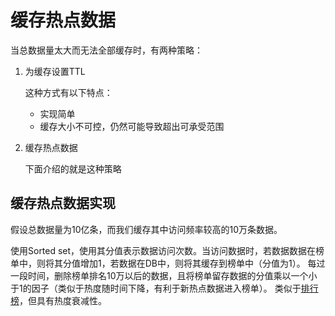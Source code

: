 # 缓存热点数据
当总数据量太大而无法全部缓存时，有两种策略：

1. 为缓存设置TTL

    这种方式有以下特点：
    - 实现简单
    - 缓存大小不可控，仍然可能导致超出可承受范围 
    
2. 缓存热点数据

    下面介绍的就是这种策略
    
## 缓存热点数据实现
假设总数据量为10亿条，而我们缓存其中访问频率较高的10万条数据。

使用Sorted set，使用其分值表示数据访问次数。当访问数据时，若数据数据在榜单中，则将其分值增加1，若数据在DB中，则将其缓存到榜单中（分值为1）。
每过一段时间，删除榜单排名10万以后的数据，且将榜单留存数据的分值乘以一个小于1的因子（类似于热度随时间下降，有利于新热点数据进入榜单）。
类似于[排行榜](/3-Redis使用/3.6-排行榜.md)，但具有热度衰减性。
